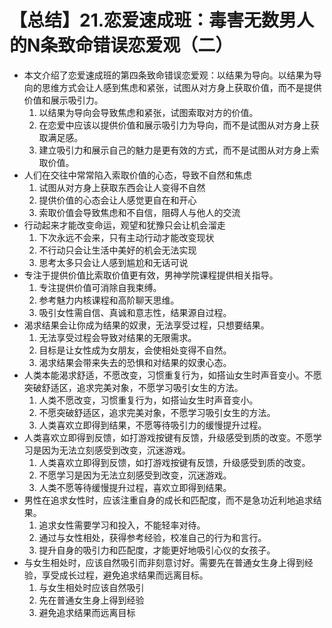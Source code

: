# 【总结】21.恋爱速成班：毒害无数男人的N条致命错误恋爱观（二）

-   本文介绍了恋爱速成班的第四条致命错误恋爱观：以结果为导向。以结果为导向的思维方式会让人感到焦虑和紧张，试图从对方身上获取价值，而不是提供价值和展示吸引力。
    1.  以结果为导向会导致焦虑和紧张，试图索取对方的价值。
    2.  在恋爱中应该以提供价值和展示吸引力为导向，而不是试图从对方身上获取满足感。
    3.  建立吸引力和展示自己的魅力是更有效的方式，而不是试图从对方身上索取价值。
-   人们在交往中常常陷入索取价值的心态，导致不自然和焦虑
    1.  试图从对方身上获取东西会让人变得不自然
    2.  提供价值的心态会让人感觉更自在和开心
    3.  索取价值会导致焦虑和不自信，阻碍人与他人的交流
-   行动起来才能改变命运，观望和犹豫只会让机会溜走
    1.  下次永远不会来，只有主动行动才能改变现状
    2.  不行动只会让生活中美好的机会无法实现
    3.  思考太多只会让人感到尴尬和无话可说
-   专注于提供价值比索取价值更有效，男神学院课程提供相关指导。
    1.  专注提供价值可消除自我束缚。
    2.  参考魅力内核课程和高阶聊天思维。
    3.  吸引女性需自信、真诚和意志性，结果源自过程。
-   渴求结果会让你成为结果的奴隶，无法享受过程，只想要结果。
    1.  无法享受过程会导致对结果的无限需求。
    2.  目标是让女性成为女朋友，会使相处变得不自然。
    3.  渴求结果会带来失去的恐惧和对结果的奴隶心态。
-   人类本能渴求舒适，不愿改变，习惯重复行为，如搭讪女生时声音变小。不愿突破舒适区，追求完美对象，不愿学习吸引女生的方法。
    1.  人类不愿改变，习惯重复行为，如搭讪女生时声音变小。
    2.  不愿突破舒适区，追求完美对象，不愿学习吸引女生的方法。
    3.  人类喜欢立即得到结果，不愿等待吸引力的缓慢提升过程。
-   人类喜欢立即得到反馈，如打游戏按键有反馈，升级感受到质的改变。不愿学习是因为无法立刻感受到改变，沉迷游戏。
    1.  人类喜欢立即得到反馈，如打游戏按键有反馈，升级感受到质的改变。
    2.  不愿学习是因为无法立刻感受到改变，沉迷游戏。
    3.  人类不愿等待缓慢提升过程，喜欢立即得到结果。
-   男性在追求女性时，应该注重自身的成长和匹配度，而不是急功近利地追求结果。
    1.  追求女性需要学习和投入，不能轻率对待。
    2.  通过与女性相处，获得参考经验，校准自己的行为和言行。
    3.  提升自身的吸引力和匹配度，才能更好地吸引心仪的女孩子。
-   与女生相处时，应该自然吸引而非刻意讨好。需要先在普通女生身上得到经验，享受成长过程，避免追求结果而远离目标。
    1.  与女生相处时应该自然吸引
    2.  先在普通女生身上得到经验
    3.  避免追求结果而远离目标